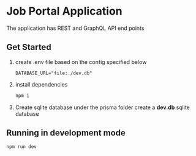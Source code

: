 # Job Portal Application

The application has REST and GraphQL API end points

## Get Started

1. create .env file based on the config specified below

   ```
   DATABASE_URL="file:./dev.db"
   ```

1. install dependencies
   ```sh
   npm i
   ```
1. Create sqlite database
   under the prisma folder create a **dev.db** sqlite database

## Running in development mode

```sh
npm run dev
```
